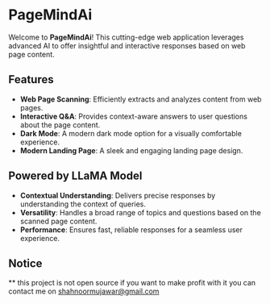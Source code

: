# PageMindAi

Welcome to **PageMindAi**! This cutting-edge web application leverages advanced AI to offer insightful and interactive responses based on web page content.

## Features

- **Web Page Scanning**: Efficiently extracts and analyzes content from web pages.
- **Interactive Q&A**: Provides context-aware answers to user questions about the page content.
- **Dark Mode**: A modern dark mode option for a visually comfortable experience.
- **Modern Landing Page**: A sleek and engaging landing page design.

## Powered by LLaMA Model

- **Contextual Understanding**: Delivers precise responses by understanding the context of queries.
- **Versatility**: Handles a broad range of topics and questions based on the scanned page content.
- **Performance**: Ensures fast, reliable responses for a seamless user experience.

## Notice
** this project is not open source if you want to make profit with it you can contact me on shahnoormujawar@gmail.com 
